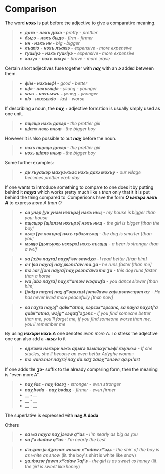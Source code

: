 

# Comparison
The word **_нэхъ_** is put before the adjective to give a comparative meaning.

>- **_дахэ_** - **_нэхъ дахэ_** - _pretty_ - _prettier_
>- **_быдэ_** - **_нэхъ быдэ_** - _firm_ - _firmer_
>- **_ин_** - **_нэхъ ин_** - _big_ - _bigger_
>- **_лъапIэ_** - **_нэхъ лъапIэ_** - _expensive_ - _more expensive_
>- **_гуакIуэ_** - **_нэхъ гуакIуэ_** - _expensive_ - _more expensive_
>- **_хахуэ_** - **_нэхъ хахуэ_** - _brave_ - _more brave_

Certain short adjectives fuse together with **_naχ_** with an **_ə_** added between them.
>- **_фIы_** - **_нэхъыфI_** - _good - better_
>- **_щIэ_** - **_нэхъыщIэ_** - _young - younger_
>- **_жьы_** - **_нэхъыжь_** - _young - younger_
>- **_кIэ_** - **_нэхъыкIэ_** - _last - worse_

If describing a noun, the **_naχ_** + adjective formation is usually simply used as one unit.
>- **_пщащэ нэхъ дахэр_** - _the prettier girl_
>- **_щIалэ нэхь иныр_** - _the bigger boy_

However it is also possible to put **_naχ_** before the noun.
>- **_нэхъ пщащэ дахэр_** - _the prettier girl_
>- **_нэхь щIалэ иныр_** - _the bigger boy_

Some further examples:
>- **_ди къуажэр махуэ къэс нэхъ дахэ мэхъу_** - _our village becomes prettier each day_


If one wants to introduce something to compare to one does it by putting behind it **_naχra_** which works pretty much like a _than_ only that it it is put behind the thing compared to. Comperisons have the form **_O нэхърэ нэхъ A_** to express _more A than O_

>- **_си унэр [уи унэм нэхърэ] нэхъ инщ_** - _my house is bigger than your house_
>- **_пщащэр [щIалэм нэхърэ] нэхъ инщ_** - _the girl is bigger [than the boy]_
>- **_хьэр [уэ нэхърэ] нэхъ губзыгъэщ_** - _the dog is smarter [than you]_
>- **_мыщэ [дыгъужь нэхърэ] нэхъ лъэщщ_** - _a bear is stronger than a wolf_

>- **_sa [aːbə naχra] naχəfʼəw sawdʒa_** - _I read better [than him]_
>- **_aːr [sa naχra] naχ psənɕʼaw maːʒa_** - _he runs faster [than me]_
>- **_mə ħar [ʃəm naχra] naχ psənɕʼawə maːʒa_** - _this dog runs faster than a horse_
>- **_wa [abə naχra] naχ xʷaməw wəqawfa_** - _you dance slower [than him]_
>- **_[jədʒə naχra] naχ gʷəqəxaɕt jəməʔawə zajə psawaːqəm aːr_** - _He has never lived more peacefully [than now]_

>- **_sa naχra naχəfʼ qabʁʷatma, səpɕəʁʷəpɕanɕ, sa naχra naχətʃʼa qabʁʷatma, wəjgʷ səqatʃʼəʒənɕ_** - _If you find someone better than me, you'll forget me, if you find someone worse than me, you'll remember me_


By using **_нэхъри нэхъ A_** one denotes _even more A_. To stress the adjective one can also add a **_-жьы_** to it.
>- **_еджэмэ нэхъри нэхъ адыгэ бзылъхугъэфI хъункьэ_** - _If she studies, she'll become an even better Adyghe woman_
>- **_mə waraːmər naχrəj naχ daːxaʒ zarəχʷənəwr qaːpɕʼart_**

If one adds the **_ʒə-_** suffix to the already comparing form, then the meaning is "even more A".

>- **_naχ ɬaɕ_** - **_naχ ɬaɕəʒ_** - _stronger_ - _even stronger_
>- **_naχ bəda_** - **_naχ bədaʒ_** - _firmer_ - _even firmer_
>- **__** - __
>- **__** - __
>- **__** - __

The superlative is expressed with **naχ A dəda**

Others


>- **_sa wa naχra naχ jənəw qʷas_** - _I'm nearly as big as you_
>- **_sa fʼə dədaw qʷas_** - _I'm nearly the best_

>- **_ɕʼaːɮam jə dʒaːnar wasəm xʷadaw xʷəʑɕ_** - _the shirt of the boy is as white as snow_ (lit. the boy's shirt is white like snow)
>- **_χaːrbəzər fawm xʷadaw ʔafʼɕ_** - _the girl is as sweet as honey_ (lit. _the girl is sweet like honey_)

